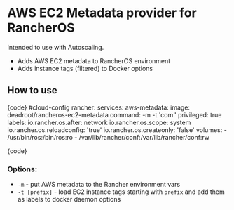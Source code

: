 # AWS EC2 Metadata provider for RancherOS

Intended to use with Autoscaling.
- Adds AWS EC2 metadata to RancherOS environment
- Adds instance tags (filtered) to Docker options

## How to use

{code}
#cloud-config
rancher:
  services:
    aws-metadata:
    image: deadroot/rancheros-ec2-metadata
    command: -m -t 'com.'
    privileged: true
    labels:
      io.rancher.os.after: network
      io.rancher.os.scope: system
      io.rancher.os.reloadconfig: 'true'
      io.rancher.os.createonly: 'false'
    volumes:
      - /usr/bin/ros:/bin/ros:ro
      - /var/lib/rancher/conf:/var/lib/rancher/conf:rw

{code}

### Options:
* `-m` - put AWS metadata to the Rancher environment vars
* `-t [prefix]` - load EC2 instance tags starting with `prefix` and add them as labels to docker daemon options
